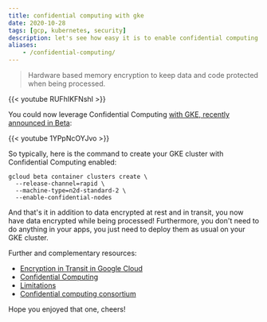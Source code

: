 ```yaml
---
title: confidential computing with gke
date: 2020-10-28
tags: [gcp, kubernetes, security]
description: let's see how easy it is to enable confidential computing on a gke cluster
aliases:
    - /confidential-computing/
---
```

> Hardware based memory encryption to keep data and code protected when being processed.

{{< youtube RUFhIKFNshI >}}

You could now leverage Confidential Computing [with GKE, recently announced in Beta](https://cloud.google.com/blog/products/identity-security/confidential-gke-nodes-now-available):

{{< youtube 1YPpNcOYJvo >}}

So typically, here is the command to create your GKE cluster with Confidential Computing enabled:
```
gcloud beta container clusters create \
  --release-channel=rapid \
  --machine-type=n2d-standard-2 \ 
  --enable-confidential-nodes
```

And that's it in addition to data encrypted at rest and in transit, you now have data encrypted while being processed! Furthermore, you don't need to do anything in your apps, you just need to deploy them as usual on your GKE cluster.

Further and complementary resources:
- [Encryption in Transit in Google Cloud](https://cloud.google.com/security/encryption-in-transit/resources/encryption-in-transit-whitepaper.pdf)
- [Confidential Computing](https://cloud.google.com/confidential-computing)
- [Limitations](https://cloud.google.com/kubernetes-engine/docs/how-to/confidential-gke-nodes#limitations)
- [Confidential computing consortium](https://confidentialcomputing.io/)

Hope you enjoyed that one, cheers!